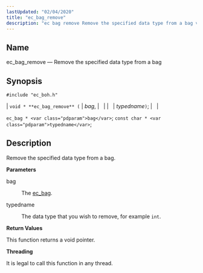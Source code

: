 ```yaml
---
lastUpdated: "02/04/2020"
title: "ec_bag_remove"
description: "ec bag remove Remove the specified data type from a bag void ec bag remove bag typedname ec bag bag const char typedname Remove the specified data type from a bag bag The ec bag typedname The data type that you wish to remove for example int This function returns..."
---
```


<a name="apis.ec_bag_remove"></a> 
## Name

ec_bag_remove — Remove the specified data type from a bag

## Synopsis

`#include "ec_boh.h"`

| `void * **ec_bag_remove** (` | <var class="pdparam">bag</var>, |   |
|   | <var class="pdparam">typedname</var>`)`; |   |

`ec_bag * <var class="pdparam">bag</var>`;
`const char * <var class="pdparam">typedname</var>`;<a name="idp47402352"></a> 
## Description

Remove the specified data type from a bag.

**<a name="idp47403568"></a> Parameters**

<dl class="variablelist">

<dt>bag</dt>

<dd>

The [ec_bag](/momentum/3/3-api/structs-ec-bag).

</dd>

<dt>typedname</dt>

<dd>

The data type that you wish to remove, for example `int`.

</dd>

</dl>

**<a name="idp47409296"></a> Return Values**

This function returns a void pointer.

**<a name="idp47410224"></a> Threading**

It is legal to call this function in any thread.